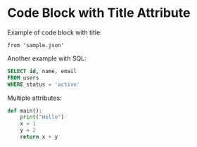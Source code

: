 # Code Block with Title Attribute

Example of code block with title:

```wv title="/query.wv"
from 'sample.json'
```

Another example with SQL:

```sql title="user_query.sql"
SELECT id, name, email
FROM users
WHERE status = 'active'
```

Multiple attributes:

```python title="main.py" highlight="1,3-5"
def main():
    print("Hello")
    x = 1
    y = 2
    return x + y
```
